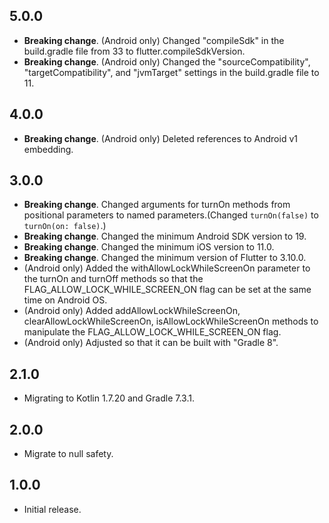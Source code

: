 ## 5.0.0

- **Breaking change**. (Android only) Changed "compileSdk" in the build.gradle file from 33 to flutter.compileSdkVersion. 
- **Breaking change**. (Android only) Changed the "sourceCompatibility", "targetCompatibility", and "jvmTarget" settings in the build.gradle file to 11. 

## 4.0.0

- **Breaking change**. (Android only) Deleted references to Android v1 embedding.

## 3.0.0

- **Breaking change**. Changed arguments for turnOn methods from positional parameters to named parameters.(Changed ```turnOn(false)``` to ```turnOn(on: false)```.)
- **Breaking change**. Changed the minimum Android SDK version to 19.
- **Breaking change**. Changed the minimum iOS version to 11.0.
- **Breaking change**. Changed the minimum version of Flutter to 3.10.0.
- (Android only) Added the withAllowLockWhileScreenOn parameter to the turnOn and turnOff methods so that the FLAG_ALLOW_LOCK_WHILE_SCREEN_ON flag can be set at the same time on Android OS.
- (Android only) Added addAllowLockWhileScreenOn, clearAllowLockWhileScreenOn, isAllowLockWhileScreenOn methods to manipulate the FLAG_ALLOW_LOCK_WHILE_SCREEN_ON flag.
- (Android only) Adjusted so that it can be built with "Gradle 8".

## 2.1.0

- Migrating to Kotlin 1.7.20 and Gradle 7.3.1.

## 2.0.0

- Migrate to null safety.

## 1.0.0

* Initial release.
